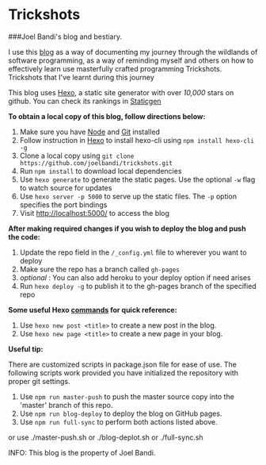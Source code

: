 # Trickshots
###Joel Bandi's blog and bestiary.

I use this [blog](https://joelbandi.github.io/trickshots) as a way of documenting my journey through the wildlands of software programming, 
as a way of reminding myself and others on how to effectively learn use masterfully crafted programming Trickshots.
Trickshots that I've learnt during this journey


This blog uses [Hexo](https://hexo.io/), a static site generator with over _10,000_ stars on github. You can check its rankings in [Staticgen](https://www.staticgen.com/)

__To obtain a local copy of this blog, follow directions below:__



1. Make sure you have [Node](https://nodejs.org/en/) and [Git](https://git-scm.com/) installed
2. Follow instruction in [Hexo](https://hexo.io/) to install hexo-cli using ```npm install hexo-cli -g```
3. Clone a local copy using ```git clone https://github.com/joelbandi/trickshots.git```
4. Run ```npm install``` to download local dependencies
5. Use ```hexo generate``` to generate the static pages. Use the optional ```-w``` flag to watch source for updates
6. Use ```hexo server -p 5000``` to serve up the static files. The ```-p``` option specifies the port bindings
7. Visit [http://localhost:5000/](http://localhost:5000/) to access the blog


__After making required changes if you wish to deploy the blog and push the code:__

1. Update the repo field in the ```/_config.yml``` file to wherever you want to deploy
2. Make sure the repo has a branch called ```gh-pages```
2. _optional_ : You can also add heroku to your deploy option if need arises
3. Run ```hexo deploy -g``` to publish it to the gh-pages branch of the specified repo



__Some useful Hexo [commands](https://hexo.io/docs/commands.html) for quick reference:__

1. Use ```hexo new post <title>``` to create a new post in the blog.
2. Use ```hexo new page <title>``` to create a new page in your blog.


__Useful tip:__

There are customized scripts in package.json file for ease of use.
The following scripts work provided you have initialized the repository with proper git settings.

1. Use ```npm run master-push``` to push the master source copy into the 'master' branch of this repo.
2. Use ```npm run blog-deploy``` to deploy the blog on GitHub pages.
3. Use ```npm run full-sync``` to perform both actions listed above.

or use
		./master-push.sh
		or
		./blog-deplot.sh
		or
		./full-sync.sh

INFO: This blog is the property of Joel Bandi. 
